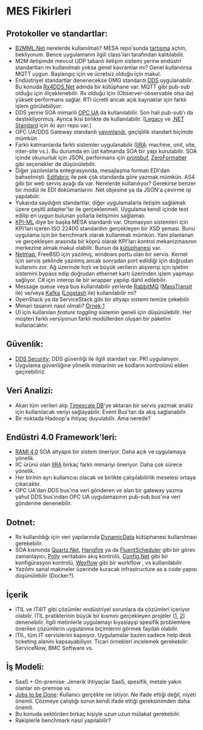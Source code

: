 # MES Fikirleri

## Protokoller ve standartlar:
- [B2MML.Net](https://github.com/jpdillingham/B2MML.NET) nerelerde kullanılmalı? MESA repo'sunda [tartışma](https://github.com/MESAInternational/B2MML-BatchML/issues/13) açtım, bekliyorum. Bence uygulamanın ilgili class'ları tarafından kalıtılabilir.
- M2M iletişimde mevcut UDP tabanlı iletişim sistemi yerine endüstri standartları mı kullanılmalı yoksa genel kavramlar mı? Genel kullanılırsa MQTT uygun. Başlangıç için ve ücretsiz olduğu için makul.
- Endüstriyel standartlar denenecekse OMG standardı [DDS](http://portals.omg.org/dds/) uygulanabilir. Bu konuda [Rx4DDS.Net](https://github.com/rticommunity/rticonnextdds-reactive) adında bir kütüphane var. MQTT gibi pub-sub olduğu için ölçeklenebilir. Rx olduğu için (Observer-observable olsa da) yüksek performans sağlar. RTI ücretli ancak açık kaynaklar için farklı işlem görülebiliyor.
- DDS yerine SOA mimarili [OPC UA](https://opcfoundation.org/about/opc-technologies/opc-ua/) da kullanılabilir. Son hali pub-sub'ı da destekliyormuş.  Ayrıca ikisi birlikte de kullanılabilir. ([Legacy](https://github.com/OPCFoundation/UA-.NET-Legacy) ve [.NET Standard](https://github.com/OPCFoundation/UA-.NETStandard) için iki ayrı repo var.)
- OPC UA/DDS Gateway standardı [yayımlandı](https://www.rti.com/blog/announcing-the-opc-ua-dds-gateway-standard), geçişlilik standart biçimde mümkün
- Farklı katmanlarda farklı sistemler uygulanabilir ([IIRA](https://www.iiconsortium.org/IIRA.htm): machine, unit, site, inter-site vs.). Bu durumda en üst katmanda SOA bir yapı kurulabilir. SOA içinde okunurluk için JSON, performans için [protobuf](https://github.com/mgravell/protobuf-net), [ZeroFormatter](https://github.com/neuecc/ZeroFormatter) gibi seçenekler de düşünülebilir.
- Diğer yazılımlarla entegrasyonda, mesajlaşma formatı EDI'dan bahsetmişti. [Edifabric](https://www.edifabric.com/) ile pek çok standarda göre yazmak mümkün. AS4 gibi bir web servis ayağı da var. Nerelerde kullanılıyor? Gerekirse benzer bir modül ile EDI dokümanlarını .Net objesine ya da JSON'a çevirme işi yapılabilir. 
- Yukarıda saydığım standartlar, diğer uygulamalarla iletişim sağlamak üzere çeşitli adapter'lar ile gerçeklenmeli. Uygulama kendi içinde test edilip en uygun bulunan yollarla iletişimini sağlamalı.
- [KPI-ML](https://github.com/MESAInternational/KPI-ML) diye bir başka MESA standardı var. Otomasyon sistemleri için KPI'ları içeren ISO 22400 standardını gerçekleyen bir XSD şeması. Bunu uygulama için bir benchmark olarak kullanmak mümkün. Yani planlanan ve gerçekleşen arasında bir köprü olarak KPI'ları kontrol mekanizmasının merkezine almak makul olabilir. Bunun da [kütüphanesi](https://github.com/jpdillingham/KPI-ML.NET) var.
- [Netmap](https://github.com/luigirizzo/netmap), FreeBSD için yazılmış, windows portu olan bir servis. Kernel için servis şeklinde yazılmış ancak sonradan port edildiği için doğrudan kullanımı zor. Ağ üzerinde hızlı ve büyük verilerin alışverişi için işletim sistemini bypass edip doğrudan ethernet kartı üzerinden işlem yapmayı sağlıyor. C# için interop ile bir wrapper yapılıp dahil edilebilir.
- Message queue veya bus kullanılabilir yerlerde [RabbitMQ](https://www.rabbitmq.com/) ([MassTransit](http://masstransit-project.com/) ile) ve/veya [Kafka](https://kafka.apache.org/) ([Logstash](https://www.elastic.co/products/logstash) ile) kullanılabilir mi?
- OpenStack ya da ServiceStack gibi bir altyapı sistemi temize çekebilir.
- Mimari tasarım nasıl olmalı? [Örnek 1](https://github.com/donnemartin/system-design-primer)
- UI için kullanılan _feature toggling_ sistemin geneli için düşünülebilir. Her müşteri farklı versiyonun farklı modüllerden oluşan bir paketini kullanacaktır.

## Güvenlik:
- [DDS Security](https://github.com/omg-dds/dds-security): DDS güvenliği ile ilgili standart var. PKI uygulanıyor.
- Uygulama güvenliğine yönelik mimarinin ve kodların kontrolünü elden geçirebiliriz.

## Veri Analizi:
- Akan tüm verileri alıp [Timescale DB](https://www.timescale.com/)'ye aktaran bir servis yazmak analiz için kullanılacak veriyi sağlayabilir. Event Bus'tan da akış sağlanabilir.
- Bir noktada Hadoop'a ihtiyaç duyulabilir. Ama nerede?

## Endüstri 4.0 Framework'leri:
- [RAMI 4.0](https://www.plattform-i40.de/I40/Redaktion/EN/Downloads/Publikation/rami40-an-introduction.html) SOA altyapılı bir sistem öneriyor. Daha açık ve uygulamaya yönelik.
- IIC ürünü olan [IIRA](https://www.iiconsortium.org/IIRA.htm) birkaç farklı mimariyi öneriyor. Daha çok sürece yönelik.
- Her birinin ayrı kullanıcısı olacak ve birlikte çalışılabilirlik meselesi ortaya çıkacaktır.
- OPC UA'dan DDS bus'ına veri gönderen ve alan bir gateway yazma yahut DDS bus'ından OPC UA uygulamasının pub-sub bus'ına veri gönderme denenebilir.

## Dotnet:
- Rx kullanıldığı için veri yapılarında [DynamicData](https://github.com/RolandPheasant/DynamicData) kütüphanesi kullanılması gerekebilir.
- SOA kısmında [Quartz.Net](https://github.com/quartznet/quartznet), [Hangfire](https://github.com/HangfireIO/Hangfire) ya da [FluentScheduler](https://github.com/fluentscheduler/FluentScheduler/) gibi bir görev zamanlayıcı, [Polly](https://github.com/App-vNext/Polly) veritabanı akış kontrolü,  [Config.Net](https://github.com/aloneguid/config) gibi bir konfigürasyon kontrolü, [Wexflow](https://github.com/aelassas/Wexflow/) gibi bir workflow , vs kullanılabilir.
- Yazılımı sanal makineler üzerinde kuracak infrastructure as a code yapısı düşünülebilir (Docker?).

## İçerik
- ITIL ve IT4IT gibi çözümler endüstriyel sorunlara da çözümleri içeriyor olabilir. ITIL pratiklerinin büyük bir kısmını gerçekleyen projeler ([1](https://github.com/glpi-project/glpi), [2](https://sourceforge.net/projects/itop/)) denenebilir. İlgili metinlerle uygulamayı kıyaslayıp spesifik problemlere önerilen çözümlerin uygulanma biçimlerini görmek faydalı olabilir.
- ITIL, tüm IT servislerini kapsıyor. Uygulamalar bazen sadece help desk ticketing alanını kapsayabiliyor. Ticari örnekleri incelemek gerekebilir: ServiceNow, BMC Software vs.

## İş Modeli:
- SaaS + On-premise: Jenerik ihtiyaçlar SaaS, spesifik, metale yakın olanlar on-premise vs.
- [Jobs to be Done](https://jtbd.info/): Kullanıcı gerçekte ne istiyor. Ne ifade ettiği değil, niyeti önemli. Çözmeye çalıştığı sorun kendi ifade ettiği gereksinimden daha önemli.
- Bu konuda sektörden birkaç kişiyle uzun uzun mülakat gerekebilir.
- Rakiplerle benchmark nasıl yapılabilir?
